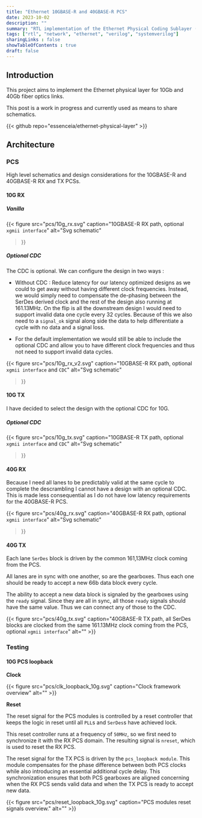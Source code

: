 ```yaml
---
title: "Ethernet 10GBASE-R and 40GBASE-R PCS"
date: 2023-10-02
description: ""
summary: "RTL implementation of the Ethernet Physical Coding Sublayer (PCS) for 10Gb and 40Gb fiber optics."
tags: ["rtl", "network", "ethernet", "verilog", "systemverilog"]
sharingLinks : false
showTableOfContents : true
draft: false
---
```


## Introduction

This project aims to implement the Ethernet physical layer for 10Gb and 40Gb fiber optics links.

This post is a work in progress and currently used as means to share
schematics.

{{< github repo="essenceia/ethernet-physical-layer" >}}

## Architecture

### PCS 

High level schematics and design considerations for the 10GBASE-R and 40GBASE-R RX and TX PCSs.

#### 10G RX

##### **Vanilla** 
 
{{< figure
    src="pcs/10g_rx.svg"
    caption="10GBASE-R RX path, optional `xgmii interface`"
    alt="Svg schematic"
>}}

##### **Optional CDC**

The CDC is optional. We can configure the design in two ways :

- Without CDC : Reduce latency for our latency optimized designs as we could to get away without having different clock frequencies.
    Instead, we would simply need to compensate the de-phasing between the SerDes derived clock and the rest of the
    design also running at 161.13MHz. 
    On the flip is all the downstream design I would need to support invalid
    data one cycle every 32 cycles. Because of this we also need to a `signal_ok` signal along side the
    data to help differentiate a cycle with no data and a signal loss. 

- For the default implementation we would still be able to include the optional CDC and allow you to 
    have different clock frequencies and thus not need to support invalid data cycles.


{{< figure
    src="pcs/10g_rx_v2.svg"
    caption="10GBASE-R RX path, optional `xgmii interface` and `CDC`"
    alt="Svg schematic"
>}}

#### 10G TX

I have decided to select the design with the optional CDC for 10G.
##### **Optional CDC**

{{< figure
    src="pcs/10g_tx.svg"
    caption="10GBASE-R TX path, optional `xgmii interface` and `CDC`"
    alt="Svg schematic"
>}}


#### 40G RX

Because I need all lanes to be predictably valid at the same cycle to complete the
descrambling I cannot have a design with an optional CDC.
This is made less consequential as I do not have low latency requirements for the 40GBASE-R PCS.

{{< figure
    src="pcs/40g_rx.svg"
    caption="40GBASE-R RX path, optional `xgmii interface`"
    alt="Svg schematic"
>}}


#### 40G TX

Each lane `SerDes` block is driven by the common 161,13MHz clock coming from the PCS.

All lanes are in sync with one another, so are the gearboxes.
Thus each one should be ready to accept a new 66b data block every cycle.

The ability to accept a new data block is signaled by the gearboxes using the `ready` signal.
Since they are all in sync, all those `ready` signals should have the same value.
Thus we can connect any of those to the CDC.

{{< figure
    src="pcs/40g_tx.svg"
    caption="40GBASE-R TX path, all SerDes blocks are clocked from the same 161.13MHz clock coming from the PCS, optional `xgmii interface`"
    alt=""
    >}}

### Testing

#### 10G PCS loopback

**Clock** 

{{< figure
    src="pcs/clk_loopback_10g.svg"
    caption="Clock framework overview"
    alt=""
    >}}

**Reset**

The reset signal for the PCS modules is controlled by a reset controller that
keeps the logic in reset until all `PLL`s and `SerDes`s have achieved lock.

This reset controller runs at a frequency of `50MHz`, so we first need to
synchronize it with the RX PCS domain. The resulting signal is `nreset`, 
which is used to reset the RX PCS.

The reset signal for the TX PCS is driven by the `pcs_loopback module`. 
This module compensates for the phase difference between both PCS clocks while also
introducing an essential additional cycle delay. This synchronization ensures
that both PCS gearboxes are aligned concerning when the RX PCS sends valid data and
when the TX PCS is ready to accept new data.

{{< figure
    src="pcs/reset_loopback_10g.svg"
    caption="PCS modules reset signals overview."
    alt=""
    >}}



